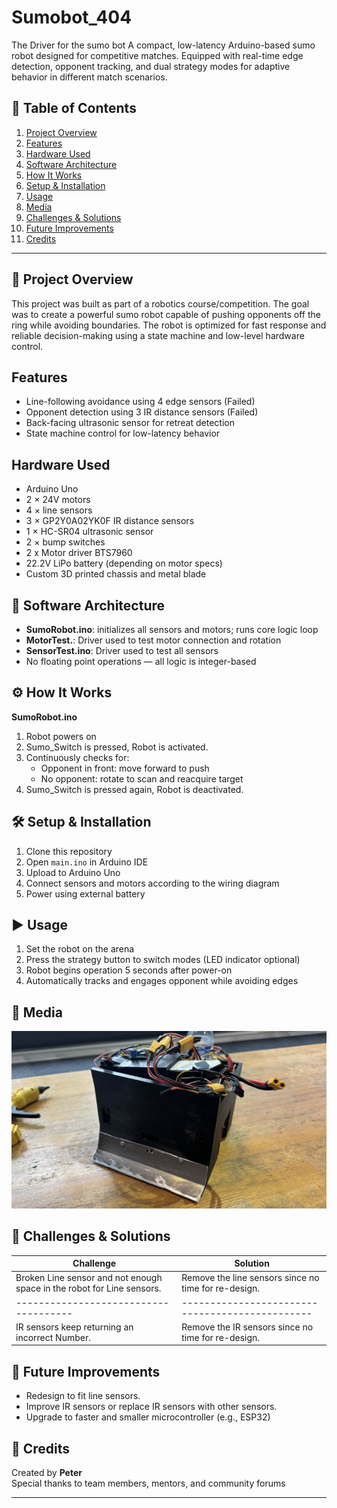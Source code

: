 # Sumobot_404
The Driver for the sumo bot
A compact, low-latency Arduino-based sumo robot designed for competitive matches. Equipped with real-time edge detection, opponent tracking, and dual strategy modes for adaptive behavior in different match scenarios.

## 📌 Table of Contents
1. [Project Overview](#project-overview)  
2. [Features](#features)  
3. [Hardware Used](#hardware-used)  
4. [Software Architecture](#software-architecture)  
5. [How It Works](#how-it-works)  
6. [Setup & Installation](#setup--installation)  
7. [Usage](#usage)  
8. [Media](#media)  
9. [Challenges & Solutions](#challenges--solutions)  
10. [Future Improvements](#future-improvements)  
11. [Credits](#credits)

---

## 🧠 Project Overview

This project was built as part of a robotics course/competition. The goal was to create a powerful sumo robot capable of pushing opponents off the ring while avoiding boundaries. The robot is optimized for fast response and reliable decision-making using a state machine and low-level hardware control.

## Features

- Line-following avoidance using 4 edge sensors (Failed)
- Opponent detection using 3 IR distance sensors (Failed)
- Back-facing ultrasonic sensor for retreat detection
- State machine control for low-latency behavior

## Hardware Used

- Arduino Uno  
- 2 × 24V motors
- 4 × line sensors
- 3 × GP2Y0A02YK0F IR distance sensors  
- 1 × HC-SR04 ultrasonic sensor  
- 2 × bump switches  
- 2 x Motor driver BTS7960
- 22.2V LiPo battery (depending on motor specs)  
- Custom 3D printed chassis and metal blade

## 🧩 Software Architecture

- **SumoRobot.ino**: initializes all sensors and motors; runs core logic loop  
- **MotorTest.**: Driver used to test motor connection and rotation
- **SensorTest.ino**: Driver used to test all sensors 
- No floating point operations — all logic is integer-based  

## ⚙️ How It Works

**SumoRobot.ino**
1. Robot powers on
2. Sumo_Switch is pressed, Robot is activated.
3. Continuously checks for:
   - Opponent in front: move forward to push
   - No opponent: rotate to scan and reacquire target  
4.  Sumo_Switch is pressed again, Robot is deactivated.

## 🛠 Setup & Installation

1. Clone this repository  
2. Open `main.ino` in Arduino IDE  
3. Upload to Arduino Uno  
4. Connect sensors and motors according to the wiring diagram  
5. Power using external battery

## ▶️ Usage

1. Set the robot on the arena  
2. Press the strategy button to switch modes (LED indicator optional)  
3. Robot begins operation 5 seconds after power-on  
4. Automatically tracks and engages opponent while avoiding edges

## 🎥 Media

![Robot Image](./images/robot_top_view.jpg)  

## 🧠 Challenges & Solutions

| Challenge                           | Solution                                      |
|-------------------------------------|-----------------------------------------------|
| Broken Line sensor and not enough space in the robot for Line sensors. | Remove the line sensors since no time for re-design. |
|-------------------------------------|-----------------------------------------------|
| IR sensors keep returning an incorrect Number. | Remove the IR sensors since no time for re-design.|

## 🚀 Future Improvements

- Redesign to fit line sensors.
- Improve IR sensors or replace IR sensors with other sensors.
- Upgrade to faster and smaller microcontroller (e.g., ESP32)

## 🙌 Credits

Created by **Peter**  
Special thanks to team members, mentors, and community forums

---

